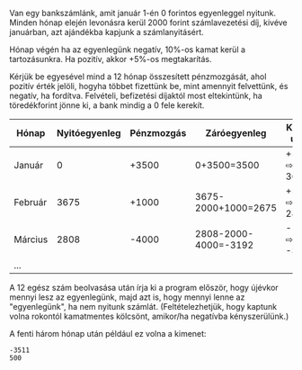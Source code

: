 Van egy bankszámlánk, amit január 1-én 0 forintos egyenleggel nyitunk. Minden hónap elején levonásra kerül 2000 forint számlavezetési díj, kivéve januárban, azt ajándékba kapjunk a számlanyitásért. 

Hónap végén ha az egyenlegünk negatív, 10%-os kamat kerül a tartozásunkra. Ha pozitív, akkor +5%-os megtakarítás.

Kérjük be egyesével mind a 12 hónap összesített pénzmozgását, ahol pozitív érték jelöli, hogyha többet fizettünk be, mint amennyit felvettünk, és negatív, ha fordítva. Felvételi, befizetési díjaktól most eltekintünk, ha töredékforint jönne ki, a bank mindig a 0 fele kerekít.

| Hónap    | Nyitóegyenleg | Pénzmozgás | Záróegyenleg | Kamat után |
| -------- | ------------- | ---------- | ------------ |----------- |
| Január   | 0             | +3500      | 0+3500=3500  | +5% ⇨ 3675 |
| Február  | 3675          | +1000      | 3675-2000+1000=2675  |  +5% ⇨ 2808 |
| Március  | 2808          | -4000      | 2808-2000-4000=-3192 | -10% ⇨ -3511 |
| ...

A 12 egész szám beolvasása után írja ki a program először, hogy újévkor mennyi lesz az egyenlegünk, majd azt is, hogy mennyi lenne az "egyenlegünk", ha nem nyitunk számlát. (Feltételezhetjük, hogy kaptunk volna rokontól kamatmentes kölcsönt, amikor/ha negatívba kényszerülünk.)

A fenti három hónap után például ez volna a kimenet:
```
-3511
500
```



